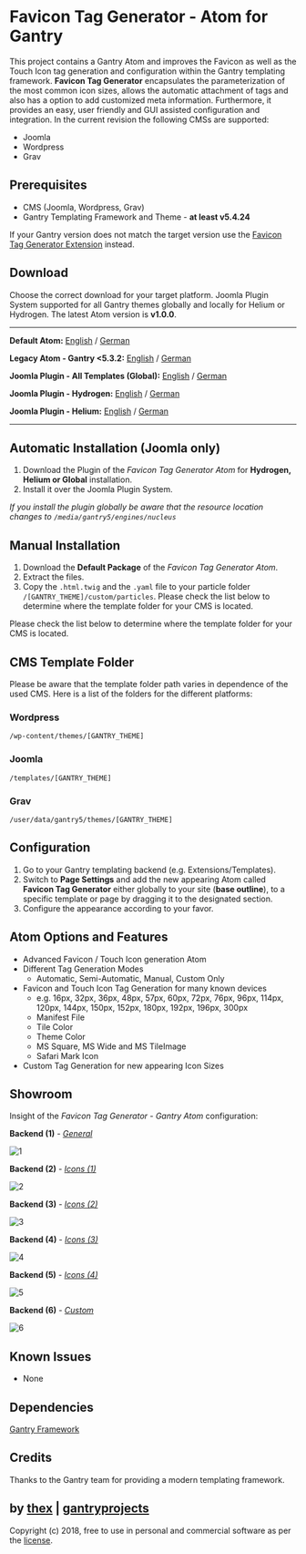 # Favicon Tag Generator - Atom for Gantry
This project contains a Gantry Atom and improves the Favicon as well as the Touch Icon tag generation and configuration within the Gantry templating framework. **Favicon Tag Generator** encapsulates the parameterization of the most common icon sizes, allows the automatic attachment of tags and also has a option to add customized meta information. Furthermore, it provides an easy, user friendly and GUI assisted configuration and integration. In the current revision the following CMSs are supported:
* Joomla
* Wordpress
* Grav

## Prerequisites
* CMS (Joomla, Wordpress, Grav)
* Gantry Templating Framework and Theme - **at least v5.4.24**

If your Gantry version does not match the target version use the [Favicon Tag Generator Extension](https://github.com/thexmanxyz/Favicon-Tag-Generator-Gantry) instead.

## Download
Choose the correct download for your target platform. Joomla Plugin System supported for all Gantry themes globally and locally for Helium or Hydrogen. The latest Atom version is **v1.0.0**.
___
**Default Atom:**
[English](https://github.com/thexmanxyz/Favicon-Tag-Generator-Atom-Gantry/releases/download/v1.0.0/fta.atom.only.EN.v1.0.0.zip) / [German](https://github.com/thexmanxyz/Favicon-Tag-Generator-Atom-Gantry/releases/download/v1.0.0/fta.atom.only.DE.v1.0.0.zip)

**Legacy Atom - Gantry <5.3.2:**
[English](https://github.com/thexmanxyz/Favicon-Tag-Generator-Atom-Gantry/releases/download/v1.0.0/fta.atom.only.legacy.EN.v1.0.0.zip) / [German](https://github.com/thexmanxyz/Favicon-Tag-Generator-Atom-Gantry/releases/download/v1.0.0/fta.atom.only.legacy.DE.v1.0.0.zip)

**Joomla Plugin - All Templates (Global):**
[English](https://github.com/thexmanxyz/Favicon-Tag-Generator-Atom-Gantry/releases/download/v1.0.0/fta.j3.global.EN.v1.0.0.zip) / [German](https://github.com/thexmanxyz/Favicon-Tag-Generator-Atom-Gantry/releases/download/v1.0.0/fta.j3.global.DE.v1.0.0.zip)

**Joomla Plugin - Hydrogen:**
[English](https://github.com/thexmanxyz/Favicon-Tag-Generator-Atom-Gantry/releases/download/v1.0.0/fta.j3.hydrogen.EN.v1.0.0.zip) / [German](https://github.com/thexmanxyz/Favicon-Tag-Generator-Atom-Gantry/releases/download/v1.0.0/fta.j3.hydrogen.DE.v1.0.0.zip)

**Joomla Plugin - Helium:**
[English](https://github.com/thexmanxyz/Favicon-Tag-Generator-Atom-Gantry/releases/download/v1.0.0/fta.j3.helium.EN.v1.0.0.zip) / [German](https://github.com/thexmanxyz/Favicon-Tag-Generator-Atom-Gantry/releases/download/v1.0.0/fta.j3.helium.DE.v1.0.0.zip)
___

## Automatic Installation (Joomla only)
1. Download the Plugin of the *Favicon Tag Generator Atom* for **Hydrogen, Helium or Global** installation.
2. Install it over the Joomla Plugin System.

*If you install the plugin globally be aware that the resource location changes to `/media/gantry5/engines/nucleus`*

## Manual Installation
1. Download the **Default Package** of the *Favicon Tag Generator Atom*.
2. Extract the files.
3. Copy the `.html.twig` and the `.yaml` file to your particle folder `/[GANTRY_THEME]/custom/particles`. Please check the list below to determine where the template folder for your CMS is located.
   
Please check the list below to determine where the template folder for your CMS is located.

## CMS Template Folder
Please be aware that the template folder path varies in dependence of the used CMS. Here is a list of the folders for the different platforms:

### Wordpress
`/wp-content/themes/[GANTRY_THEME]`

### Joomla
`/templates/[GANTRY_THEME]`

### Grav
`/user/data/gantry5/themes/[GANTRY_THEME]`

## Configuration
1. Go to your Gantry templating backend (e.g. Extensions/Templates).
2. Switch to **Page Settings** and add the new appearing Atom called **Favicon Tag Generator** either globally to your site (**base outline**), to a specific template or page by dragging it to the designated section.
3. Configure the appearance according to your favor.

## Atom Options and Features
* Advanced Favicon / Touch Icon generation Atom
* Different Tag Generation Modes
  * Automatic, Semi-Automatic, Manual, Custom Only
* Favicon and Touch Icon Tag Generation for many known devices
  * e.g. 16px, 32px, 36px, 48px, 57px, 60px, 72px, 76px, 96px, 114px, 120px, 144px, 150px, 152px, 180px, 192px, 196px, 300px
  * Manifest File
  * Tile Color
  * Theme Color
  * MS Square, MS Wide and MS TileImage
  * Safari Mark Icon
 * Custom Tag Generation for new appearing Icon Sizes

## Showroom
Insight of the *Favicon Tag Generator - Gantry Atom* configuration:

**Backend (1)** - *[General](/screenshots/backend_general.png)*

![1](/screenshots/backend_general.png)

**Backend (2)** - *[Icons (1)](/screenshots/backend_icon1.png)*

![2](/screenshots/backend_icon1.png)

**Backend (3)** - *[Icons (2)](/screenshots/backend_icon2.png)*

![3](/screenshots/backend_icon2.png)

**Backend (4)** - *[Icons (3)](/screenshots/backend_icon3.png)*

![4](/screenshots/backend_icon3.png)

**Backend (5)** - *[Icons (4)](/screenshots/backend_icon4.png)*

![5](/screenshots/backend_icon4.png)

**Backend (6)** - *[Custom](/screenshots/backend_custom.png)*

![6](/screenshots/backend_custom.png)

## Known Issues
* None

## Dependencies
[Gantry Framework](http://gantry.org/)

## Credits
Thanks to the Gantry team for providing a modern templating framework.

## by [thex](https://github.com/thexmanxyz) | [gantryprojects](https://gantryprojects.com)
Copyright (c) 2018, free to use in personal and commercial software as per the [license](/LICENSE.md).
